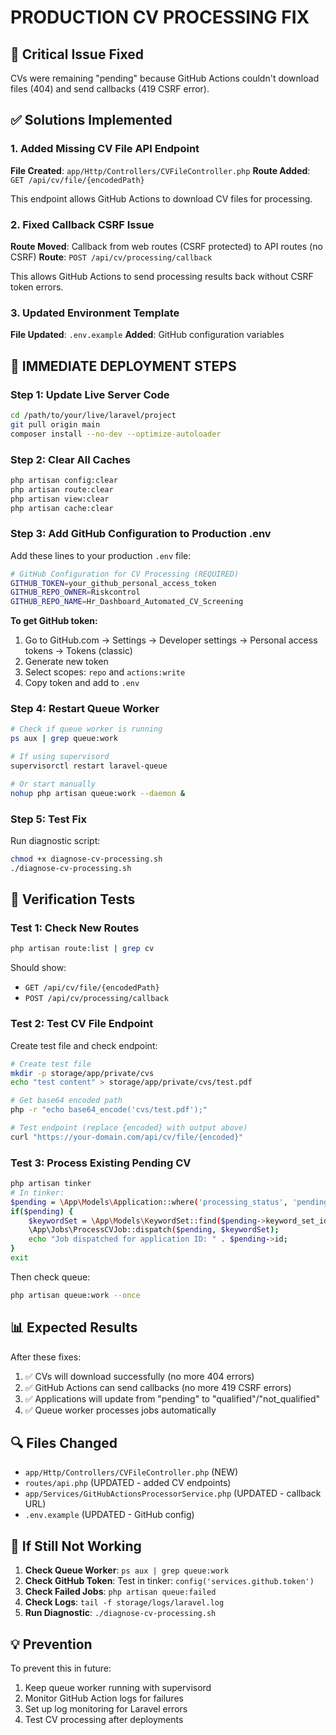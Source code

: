 # PRODUCTION CV PROCESSING FIX

## 🚨 Critical Issue Fixed
CVs were remaining "pending" because GitHub Actions couldn't download files (404) and send callbacks (419 CSRF error).

## ✅ Solutions Implemented

### 1. Added Missing CV File API Endpoint
**File Created**: `app/Http/Controllers/CVFileController.php`
**Route Added**: `GET /api/cv/file/{encodedPath}`

This endpoint allows GitHub Actions to download CV files for processing.

### 2. Fixed Callback CSRF Issue  
**Route Moved**: Callback from web routes (CSRF protected) to API routes (no CSRF)
**Route**: `POST /api/cv/processing/callback`

This allows GitHub Actions to send processing results back without CSRF token errors.

### 3. Updated Environment Template
**File Updated**: `.env.example` 
**Added**: GitHub configuration variables

## 🔧 IMMEDIATE DEPLOYMENT STEPS

### Step 1: Update Live Server Code
```bash
cd /path/to/your/live/laravel/project
git pull origin main
composer install --no-dev --optimize-autoloader
```

### Step 2: Clear All Caches
```bash
php artisan config:clear
php artisan route:clear  
php artisan view:clear
php artisan cache:clear
```

### Step 3: Add GitHub Configuration to Production .env
Add these lines to your production `.env` file:

```bash
# GitHub Configuration for CV Processing (REQUIRED)
GITHUB_TOKEN=your_github_personal_access_token
GITHUB_REPO_OWNER=Riskcontrol
GITHUB_REPO_NAME=Hr_Dashboard_Automated_CV_Screening
```

**To get GitHub token:**
1. Go to GitHub.com → Settings → Developer settings → Personal access tokens → Tokens (classic)
2. Generate new token
3. Select scopes: `repo` and `actions:write`
4. Copy token and add to `.env`

### Step 4: Restart Queue Worker
```bash
# Check if queue worker is running
ps aux | grep queue:work

# If using supervisord
supervisorctl restart laravel-queue

# Or start manually
nohup php artisan queue:work --daemon &
```

### Step 5: Test Fix
Run diagnostic script:
```bash
chmod +x diagnose-cv-processing.sh
./diagnose-cv-processing.sh
```

## 🧪 Verification Tests

### Test 1: Check New Routes
```bash
php artisan route:list | grep cv
```
Should show:
- `GET /api/cv/file/{encodedPath}`  
- `POST /api/cv/processing/callback`

### Test 2: Test CV File Endpoint
Create test file and check endpoint:
```bash
# Create test file
mkdir -p storage/app/private/cvs
echo "test content" > storage/app/private/cvs/test.pdf

# Get base64 encoded path
php -r "echo base64_encode('cvs/test.pdf');"

# Test endpoint (replace {encoded} with output above)
curl "https://your-domain.com/api/cv/file/{encoded}"
```

### Test 3: Process Existing Pending CV
```bash
php artisan tinker
# In tinker:
$pending = \App\Models\Application::where('processing_status', 'pending')->first();
if($pending) {
    $keywordSet = \App\Models\KeywordSet::find($pending->keyword_set_id);
    \App\Jobs\ProcessCVJob::dispatch($pending, $keywordSet);
    echo "Job dispatched for application ID: " . $pending->id;
}
exit
```

Then check queue:
```bash
php artisan queue:work --once
```

## 📊 Expected Results

After these fixes:
1. ✅ CVs will download successfully (no more 404 errors)
2. ✅ GitHub Actions can send callbacks (no more 419 CSRF errors) 
3. ✅ Applications will update from "pending" to "qualified"/"not_qualified"
4. ✅ Queue worker processes jobs automatically

## 🔍 Files Changed

- `app/Http/Controllers/CVFileController.php` (NEW)
- `routes/api.php` (UPDATED - added CV endpoints)
- `app/Services/GitHubActionsProcessorService.php` (UPDATED - callback URL)
- `.env.example` (UPDATED - GitHub config)

## 🚨 If Still Not Working

1. **Check Queue Worker**: `ps aux | grep queue:work`
2. **Check GitHub Token**: Test in tinker: `config('services.github.token')`
3. **Check Failed Jobs**: `php artisan queue:failed`
4. **Check Logs**: `tail -f storage/logs/laravel.log`
5. **Run Diagnostic**: `./diagnose-cv-processing.sh`

## 💡 Prevention
To prevent this in future:
1. Keep queue worker running with supervisord
2. Monitor GitHub Action logs for failures
3. Set up log monitoring for Laravel errors
4. Test CV processing after deployments
